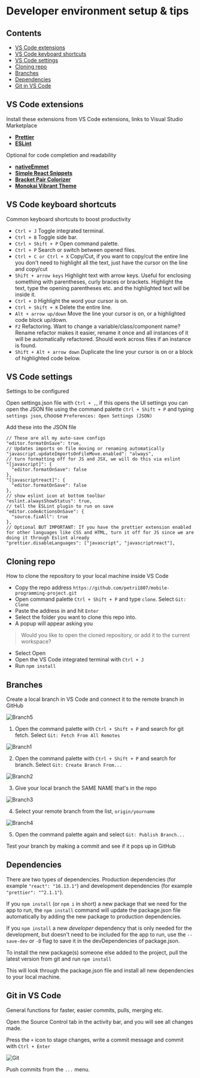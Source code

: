 # Developer environment setup & tips

## Contents
- [VS Code extensions](#vs-code-extensions)
- [VS Code keyboard shortcuts](#vs-code-keyboard-shortcuts)
- [VS Code settings](#vs-code-settings)
- [Cloning repo](#cloning-repo)
- [Branches](#branches)
- [Dependencies](#dependencies)
- [Git in VS Code](#git-in-vs-code)

## VS Code extensions
Install these extensions from VS Code extensions, links to Visual Studio Marketplace

- [**Prettier**](https://marketplace.visualstudio.com/items?itemName=esbenp.prettier-vscode)
- [**ESLint**](https://marketplace.visualstudio.com/items?itemName=dbaeumer.vscode-eslint)

Optional for code completion and readability

- [**nativeEmmet**](https://marketplace.visualstudio.com/items?itemName=SaugatMaharjan.nativeemmet)
- [**Simple React Snippets**](https://marketplace.visualstudio.com/items?itemName=burkeholland.simple-react-snippets)
- [**Bracket Pair Colorizer**](https://marketplace.visualstudio.com/items?itemName=CoenraadS.bracket-pair-colorizer)
- [**Monokai Vibrant Theme**](https://marketplace.visualstudio.com/items?itemName=s3gf4ult.monokai-vibrant)

## VS Code keyboard shortcuts
Common keyboard shortcuts to boost productivity

- `Ctrl + J` Toggle integrated terminal.
- `Ctrl + B` Toggle side bar.
- `Ctrl + Shift + P` Open command palette.
- `Ctrl + P` Search or switch between opened files.
- `Ctrl + C or Ctrl + X` Copy/Cut, if you want to copy/cut the entire line you don't need to highlight all the text, just have the cursor on the line and copy/cut
- `Shift + arrow keys` Highlight text with arrow keys. Useful for enclosing something with parentheses, curly braces or brackets. Highlight the text, type the opening parentheses etc. and the highlighted text will be inside it.
- `Ctrl + D` Highlight the word your cursor is on.
- `Ctrl + Shift + K` Delete the entire line.
- `Alt + arrow up/down` Move the line your cursor is on, or a highlighted code block up/down.
- `F2` Refactoring. Want to change a variable/class/component name? Rename refactor makes it easier, rename it once and all instances of it will be automatically refactored. Should work across files if an instance is found.
- `Shift + Alt + arrow down` Duplicate the line your cursor is on or a block of highlighted code below.

## VS Code settings
Settings to be configured

Open settings.json file with `Ctrl + ,`, if this opens the UI settings you can open the JSON file using the command palette `Ctrl + Shift + P` and typing `settings json`, choose `Preferences: Open Settings (JSON)`

Add these into the JSON file

```
// These are all my auto-save configs
"editor.formatOnSave": true,
// Updates imports on file moving or renaming automatically
"javascript.updateImportsOnFileMove.enabled": "always",
// turn formatting off for JS and JSX, we will do this via eslint
"[javascript]": {
  "editor.formatOnSave": false
},
"[javascriptreact]": {
  "editor.formatOnSave": false
},
// show eslint icon at bottom toolbar
"eslint.alwaysShowStatus": true,
// tell the ESLint plugin to run on save
"editor.codeActionsOnSave": {
  "source.fixAll": true
},
// Optional BUT IMPORTANT: If you have the prettier extension enabled for other languages like CSS and HTML, turn it off for JS since we are doing it through Eslint already
"prettier.disableLanguages": ["javascript", "javascriptreact"],
```

## Cloning repo
How to clone the repository to your local machine inside VS Code

- Copy the repo address `https://github.com/petri1807/mobile-programming-project.git`
- Open command palette `Ctrl + Shift + P` and type `clone`. Select `Git: Clone`
- Paste the address in and hit `Enter`
- Select the folder you want to clone this repo into.
- A popup will appear asking you
> Would you like to open the cloned repository, or add it to the current workspace?
- Select Open
- Open the VS Code integrated terminal with `Ctrl + J`
- Run `npm install`

## Branches
Create a local branch in VS Code and connect it to the remote branch in GitHub

![Branch5](/assets/git-instructions/branch1.jpg)

1. Open the command palette with `Ctrl + Shift + P` and search for git fetch. Select `Git: Fetch From All Remotes`

![Branch1](/assets/git-instructions/branch1.jpg)

2. Open the command palette with `Ctrl + Shift + P` and search for branch. Select `Git: Create Branch From...`

![Branch2](/assets/git-instructions/branch2.jpg)

3. Give your local branch the SAME NAME that's in the repo

![Branch3](/assets/git-instructions/branch3.jpg)

4. Select your remote branch from the list, `origin/yourname`

![Branch4](/assets/git-instructions/branch4.jpg)

5. Open the command palette again and select `Git: Publish Branch...`

Test your branch by making a commit and see if it pops up in GitHub

## Dependencies
There are two types of dependencies. Production dependencies (for example `"react": "16.13.1"`) and development dependencies (for example `"prettier": "^2.1.1"`).

If you `npm install` (or `npm i` in short) a new package that we need for the app to run, the `npm install` command will update the package.json file automatically by adding the new package to production dependencies.

If you `npm install` a new *developer* dependency that is only needed for the development, but doesn't need to be included for the app to run, use the `--save-dev` or `-D` flag to save it in the devDependencies of package.json.

To install the new package(s) someone else added to the project, pull the latest version from git and run `npm install`

This will look through the package.json file and install all new dependencies to your local machine.

## Git in VS Code
General functions for faster, easier commits, pulls, merging etc.

Open the Source Control tab in the activity bar, and you will see all changes made. 

Press the `+` icon to stage changes, write a commit message and commit with `Ctrl + Enter`

![Git](/assets/git-instructions/vscodegit.jpg)

Push commits from the `...` menu.
